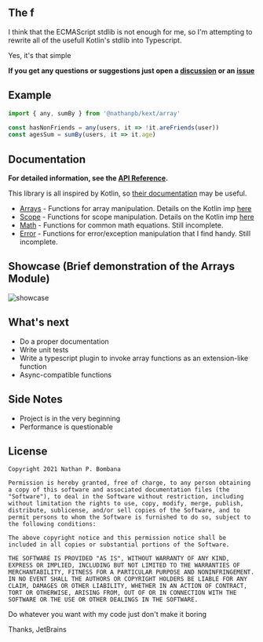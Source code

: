 ## The f

I think that the ECMAScript stdlib is not enough for me, so I'm attempting to rewrite all of the usefull Kotlin's stdlib into Typescript.

Yes, it's that simple

**If you get any questions or suggestions just open a [discussion](https://github.com/NathanPB/kext/discussions) or an [issue](https://github.com/NathanPB/kext/issues)**

## Example

```ts
import { any, sumBy } from '@nathanpb/kext/array'

const hasNonFriends = any(users, it => !it.areFriends(user))
const agesSum = sumBy(users, it => it.age)
```

## Documentation

**For detailed information, see the [API Reference](https://kext.nathanpb.dev).**

This library is all inspired by Kotlin, so [their documentation](https://kotlinlang.org/docs/home.html) may be useful.

- [Arrays](https://kext.nathanpb.dev/modules/array.html) - Functions for array manipulation. Details on the Kotlin imp [here](https://kotlinlang.org/api/latest/jvm/stdlib/kotlin.collections/-list/)
- [Scope](https://kext.nathanpb.dev/modules/scope.html) - Functions for scope manipulation. Details on the Kotlin imp [here](https://kotlinlang.org/docs/scope-functions.html)
- [Math](https://kext.nathanpb.dev/modules/math.html) - Functions for common math equations. Still incomplete.
- [Error](https://kext.nathanpb.dev/modules/error.html) - Functions for error/exception manipulation that I find handy. Still incomplete.

## Showcase (Brief demonstration of the Arrays Module)
![showcase](https://user-images.githubusercontent.com/18128642/125735762-57d008b4-73c2-4d85-b6b8-87f3a37d5e08.gif)


## What's next

- Do a proper documentation
- Write unit tests
- Write a typescript plugin to invoke array functions as an extension-like function
- Async-compatible functions

## Side Notes

- Project is in the very beginning
- Performance is questionable


## License

```
Copyright 2021 Nathan P. Bombana

Permission is hereby granted, free of charge, to any person obtaining a copy of this software and associated documentation files (the "Software"), to deal in the Software without restriction, including without limitation the rights to use, copy, modify, merge, publish, distribute, sublicense, and/or sell copies of the Software, and to permit persons to whom the Software is furnished to do so, subject to the following conditions:

The above copyright notice and this permission notice shall be included in all copies or substantial portions of the Software.

THE SOFTWARE IS PROVIDED "AS IS", WITHOUT WARRANTY OF ANY KIND, EXPRESS OR IMPLIED, INCLUDING BUT NOT LIMITED TO THE WARRANTIES OF MERCHANTABILITY, FITNESS FOR A PARTICULAR PURPOSE AND NONINFRINGEMENT. IN NO EVENT SHALL THE AUTHORS OR COPYRIGHT HOLDERS BE LIABLE FOR ANY CLAIM, DAMAGES OR OTHER LIABILITY, WHETHER IN AN ACTION OF CONTRACT, TORT OR OTHERWISE, ARISING FROM, OUT OF OR IN CONNECTION WITH THE SOFTWARE OR THE USE OR OTHER DEALINGS IN THE SOFTWARE.
```

Do whatever you want with my code just don't make it boring







Thanks, JetBrains
